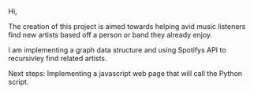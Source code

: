 Hi,

The creation of this project is aimed towards helping avid music listeners find new artists based off a person or band they already enjoy.

I am implementing a graph data structure and using Spotifys API to recursivley find related artists. 

Next steps: Implementing a javascript web page that will call the Python script. 
